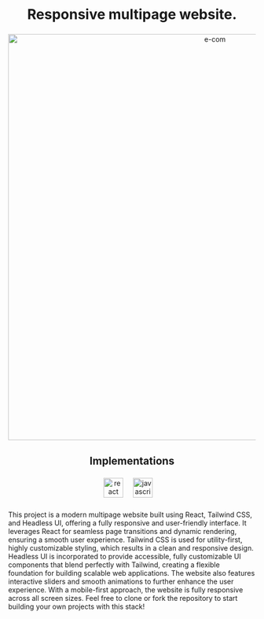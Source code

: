 <h1 align="Center">Responsive multipage website.</h1>

###


<div align="center">
<img width="826" alt="e-com" src="https://github.com/user-attachments/assets/0f60eff3-1ca8-4423-a3f2-cc900b287ffb">


</div>

###

<h2 align="center">Implementations</h2>

###

<div align="center">
  <img src="https://cdn.jsdelivr.net/gh/devicons/devicon/icons/react/react-original.svg" height="40" alt="react logo"  />
  <img width="12" />
  <img src="https://cdn.jsdelivr.net/gh/devicons/devicon/icons/javascript/javascript-original.svg" height="40" alt="javascript logo"  />
  <img width="12" />
</div>

###


This project is a modern multipage website built using React, Tailwind CSS, and Headless UI, offering a fully responsive and user-friendly interface. It leverages React for seamless page transitions and dynamic rendering, ensuring a smooth user experience. Tailwind CSS is used for utility-first, highly customizable styling, which results in a clean and responsive design. Headless UI is incorporated to provide accessible, fully customizable UI components that blend perfectly with Tailwind, creating a flexible foundation for building scalable web applications. The website also features interactive sliders and smooth animations to further enhance the user experience. With a mobile-first approach, the website is fully responsive across all screen sizes. Feel free to clone or fork the repository to start building your own projects with this stack!
